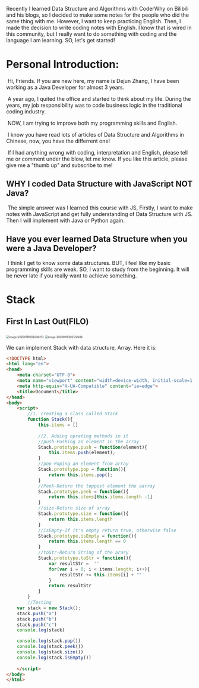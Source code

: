Recently I learned Data Structure and Algorithms with CoderWhy on Bilibili and his blogs, so I decided to make some notes for the people who did the same thing with me. However, I want to keep practicing English. Then, I made the decision to write coding notes with English. I know that is wired in this community, but I really want to do something with coding and the language I am learning. SO, let's get started!

# Personal Introduction:
​    Hi, Friends. If you are new here, my name is Dejun Zhang, I have been working as a Java Developer for almost 3 years. 

​    A year ago, I quited the office and started to think about my life. During the years, my job responsibility was to code business logic in the traditional coding industry. 

​    NOW, I am trying to improve both my programming skills and English.

​    I know you have read lots of articles of Data Structure and Algorithms in Chinese, now, you have the differrent one! 

​    If I had anything wrong with coding, interpretation and English, please tell me or comment under the blow, let me know. If you like this article, please give me a "thumb up" and subscribe to  me!

## WHY I coded Data Structure with JavaScript NOT Java?

​    The simple answer was I learned this course with JS, Firstly, I want to make notes with JavaScript and get fully understanding of Data Structure with JS. Then I will implement with Java or Python again.

## Have you ever learned Data Structure when you were a Java Developer?

​    I think I get to know some data structures. BUT, I feel like my basic programming skills are weak. SO, I want to study from the beginning. It will be never late if you really want to achieve something.



# Stack

## First In Last Out(FILO)

<img src="/Users/zoumengyu/Library/Application Support/typora-user-images/image-20200119202049213.png" alt="image-20200119202049213" style="zoom:50%;" />

<img src="/Users/zoumengyu/Library/Application Support/typora-user-images/image-20200119202122048.png" alt="image-20200119202122048" style="zoom:50%;" />

We can implement Stack with data structure, Array. Here it is:



```html
<!DOCTYPE html>
<html lang="en">
<head>
    <meta charset="UTF-8">
    <meta name="viewport" content="width=device-width, initial-scale=1.0">
    <meta http-equiv="X-UA-Compatible" content="ie=edge">
    <title>Document</title>
</head>
<body>
    <script>
        //1. creating a class called Stack
        function Stack(){
            this.items = []
            
            //2. Adding oprating methods in it
            //push-Pushing an element in the array
            Stack.prototype.push = function(element){
                this.items.push(element);
            }
            //pop-Poping an element from array
            Stack.prototype.pop = function(){
                return this.items.pop();
            }
            //Peek-Return the toppest element the aarray
            Stack.prototype.peek = function(){
                return this.items[this.items.length -1]
            }
            //size-Return size of array
            Stack.prototype.size = function(){
                return this.items.length
            }
            //isEmpty-If it's empty return true, otherwise false
            Stack.prototype.isEmpty = function(){
                return this.items.length == 0
            }
            //toStr-Return String of the arary
            Stack.prototype.toStr = function(){
                var resultStr =  ''
                for(var i = 0; i < items.length; i++){
                    resultStr += this.items[i] + ""
                }
                return resultStr
            }
        }
		//Testing
    var stack = new Stack();
    stack.push("a")
    stack.push("b")
    stack.push("c")
    console.log(stack)

    console.log(stack.pop())
    console.log(stack.peek())
    console.log(stack.size())
    console.log(stack.isEmpty())
        
    </script>
</body>
</html>
```



